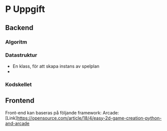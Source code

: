 # P Uppgift

## Backend

### Algoritm

### Datastruktur
- En klass, för att skapa instans av spelplan
- 

### Kodskellet

## Frontend

Front-end kan baseras på följande framework:
Arcade: [Link]<https://opensource.com/article/18/4/easy-2d-game-creation-python-and-arcade>

